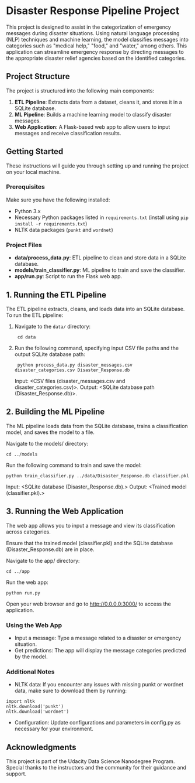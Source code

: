 # Disaster Response Pipeline Project

This project is designed to assist in the categorization of emergency messages during disaster situations. Using natural language processing (NLP) techniques and machine learning, the model classifies messages into categories such as "medical help," "food," and "water," among others. This application can streamline emergency response by directing messages to the appropriate disaster relief agencies based on the identified categories.

## Project Structure

The project is structured into the following main components:
1. **ETL Pipeline**: Extracts data from a dataset, cleans it, and stores it in a SQLite database.
2. **ML Pipeline**: Builds a machine learning model to classify disaster messages.
3. **Web Application**: A Flask-based web app to allow users to input messages and receive classification results.

## Getting Started

These instructions will guide you through setting up and running the project on your local machine.

### Prerequisites

Make sure you have the following installed:
- Python 3.x
- Necessary Python packages listed in `requirements.txt` (install using `pip install -r requirements.txt`)
- NLTK data packages (`punkt` and `wordnet`)

### Project Files

- **data/process_data.py**: ETL pipeline to clean and store data in a SQLite database.
- **models/train_classifier.py**: ML pipeline to train and save the classifier.
- **app/run.py**: Script to run the Flask web app.

## 1. Running the ETL Pipeline

The ETL pipeline extracts, cleans, and loads data into an SQLite database. To run the ETL pipeline:

1. Navigate to the `data/` directory:
   ```
    cd data
   ```
2. Run the following command, specifying input CSV file paths and the output SQLite database path:
   ```
    python process_data.py disaster_messages.csv disaster_categories.csv Disaster_Response.db
    ```
    Input: <CSV files (disaster_messages.csv and disaster_categories.csv)>.
    Output: <SQLite database path (Disaster_Response.db)>.

## 2. Building the ML Pipeline

The ML pipeline loads data from the SQLite database, trains a classification model, and saves the model to a file.

Navigate to the models/ directory:
```
cd ../models
```
Run the following command to train and save the model:

```
python train_classifier.py ../data/Disaster_Response.db classifier.pkl
```
Input: <SQLite database (Disaster_Response.db).>
Output: <Trained model (classifier.pkl).>

## 3. Running the Web Application
The web app allows you to input a message and view its classification across categories.

Ensure that the trained model (classifier.pkl) and the SQLite database (Disaster_Response.db) are in place.

Navigate to the app/ directory:

```
cd ../app
```
Run the web app:

```
python run.py
```
Open your web browser and go to http://0.0.0.0:3000/ to access the application.

### Using the Web App
- Input a message: Type a message related to a disaster or emergency situation.
- Get predictions: The app will display the message categories predicted by the model.

### Additional Notes
- NLTK data: If you encounter any issues with missing punkt or wordnet data, make sure to download them by running:
```
import nltk
nltk.download('punkt')
nltk.download('wordnet')
```
- Configuration: Update configurations and parameters in config.py as necessary for your environment.

## Acknowledgments
This project is part of the Udacity Data Science Nanodegree Program. Special thanks to the instructors and the community for their guidance and support.
